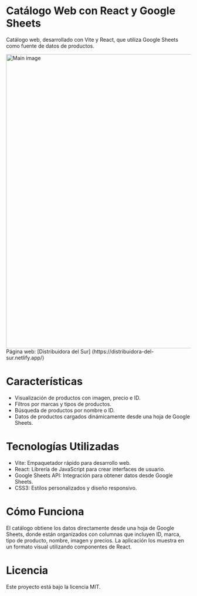 # Catálogo Web con React y Google Sheets

Catálogo web, desarrollado con Vite y React, que utiliza Google Sheets como fuente de datos de productos.


<img src="https://github.com/user-attachments/assets/c7bb91f3-749f-47ab-b303-dcb3b5e4e68f" alt="Main image" width="800"/> 
Página web: [Distribuidora del Sur] (https://distribuidora-del-sur.netlify.app/)

# Características
<ul>
  <li>Visualización de productos con imagen, precio e ID. </li>
  <li>Filtros por marcas y tipos de productos.</li>
  <li>Búsqueda de productos por nombre o ID.</li>
  <li>Datos de productos cargados dinámicamente desde una hoja de Google Sheets.</li>
</ul>

# Tecnologías Utilizadas

<ul>
  <li>Vite: Empaquetador rápido para desarrollo web.</li>
  <li>React: Librería de JavaScript para crear interfaces de usuario.</li>
  <li>Google Sheets API: Integración para obtener datos desde Google Sheets.</li>
  <li>CSS3: Estilos personalizados y diseño responsivo.</li>
</ul>

# Cómo Funciona
El catálogo obtiene los datos directamente desde una hoja de Google Sheets, donde están organizados con columnas que incluyen ID, marca, tipo de producto, nombre, imagen y precios. La aplicación los muestra en un formato visual utilizando componentes de React.

# Licencia
Este proyecto está bajo la licencia MIT.

